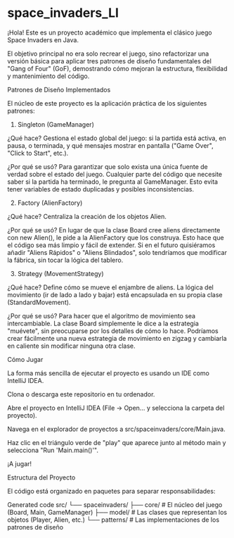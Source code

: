 # space_invaders_LI


¡Hola! Este es un proyecto académico que implementa el clásico juego Space Invaders en Java.

El objetivo principal no era solo recrear el juego, sino refactorizar una versión básica para aplicar tres patrones de diseño fundamentales del "Gang of Four" (GoF), demostrando cómo mejoran la estructura, flexibilidad y mantenimiento del código.

Patrones de Diseño Implementados

El núcleo de este proyecto es la aplicación práctica de los siguientes patrones:

1. Singleton (GameManager)

¿Qué hace? Gestiona el estado global del juego: si la partida está activa, en pausa, o terminada, y qué mensajes mostrar en pantalla ("Game Over", "Click to Start", etc.).

¿Por qué se usó? Para garantizar que solo exista una única fuente de verdad sobre el estado del juego. Cualquier parte del código que necesite saber si la partida ha terminado, le pregunta al GameManager. Esto evita tener variables de estado duplicadas y posibles inconsistencias.

2. Factory (AlienFactory)

¿Qué hace? Centraliza la creación de los objetos Alien.

¿Por qué se usó? En lugar de que la clase Board cree aliens directamente con new Alien(), le pide a la AlienFactory que los construya. Esto hace que el código sea más limpio y fácil de extender. Si en el futuro quisiéramos añadir "Aliens Rápidos" o "Aliens Blindados", solo tendríamos que modificar la fábrica, sin tocar la lógica del tablero.

3. Strategy (MovementStrategy)

¿Qué hace? Define cómo se mueve el enjambre de aliens. La lógica del movimiento (ir de lado a lado y bajar) está encapsulada en su propia clase (StandardMovement).

¿Por qué se usó? Para hacer que el algoritmo de movimiento sea intercambiable. La clase Board simplemente le dice a la estrategia "muévete", sin preocuparse por los detalles de cómo lo hace. Podríamos crear fácilmente una nueva estrategia de movimiento en zigzag y cambiarla en caliente sin modificar ninguna otra clase.

Cómo Jugar

La forma más sencilla de ejecutar el proyecto es usando un IDE como IntelliJ IDEA.

Clona o descarga este repositorio en tu ordenador.

Abre el proyecto en IntelliJ IDEA (File -> Open... y selecciona la carpeta del proyecto).

Navega en el explorador de proyectos a src/spaceinvaders/core/Main.java.

Haz clic en el triángulo verde de "play" que aparece junto al método main y selecciona "Run 'Main.main()'".

¡A jugar!

Estructura del Proyecto

El código está organizado en paquetes para separar responsabilidades:

Generated code
src/
└── spaceinvaders/
    ├── core/      # El núcleo del juego (Board, Main, GameManager)
    ├── model/     # Las clases que representan los objetos (Player, Alien, etc.)
    └── patterns/  # Las implementaciones de los patrones de diseño
